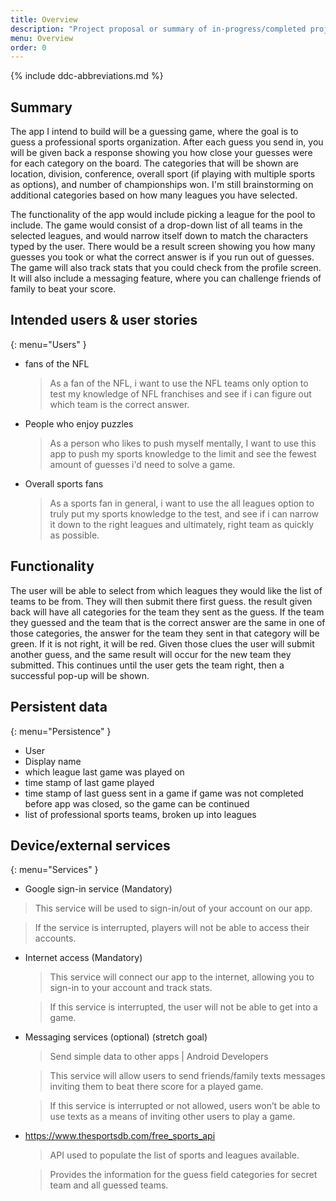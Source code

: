 ```yaml
---
title: Overview
description: "Project proposal or summary of in-progress/completed project."
menu: Overview
order: 0
---
```


{% include ddc-abbreviations.md %}

## Summary

The app I intend to build will be a guessing game, where the goal is to guess a professional sports organization. After each guess you send in, you will be given back a response showing you how close your guesses were for each category on the board. The categories that will be shown are location, division, conference, overall sport (if playing with multiple sports as options), and number of championships won. I'm still brainstorming on additional categories based on how many leagues you have selected. 

The functionality of the app would include picking a league for the pool to include. The game would consist of a drop-down list of all teams in the selected leagues, and would narrow itself down to match the characters typed by the user. There would be a result screen showing you how many guesses you took or what the correct answer is if you run out of guesses. The game will also track stats that you could check from the profile screen. It will also include a messaging feature, where you can challenge friends of family to beat your score. 

## Intended users & user stories
{: menu="Users" }
* fans of the NFL

    > As a fan of the NFL, i want to use the NFL teams only option to test my knowledge of NFL franchises and see if i can figure out which team is the correct answer.

* People who enjoy puzzles

    > As a person who likes to push myself mentally, I want to use this app to push my sports knowledge to the limit and see the fewest amount of guesses i'd need to solve a game.
  
* Overall sports fans 

    > As a sports fan in general, i want to use the all leagues option to truly put my sports knowledge to the test, and see if i can narrow it down to the right leagues and ultimately, right team as quickly as possible.



## Functionality

The user will be able to select from which leagues they would like the list of teams to be from.
They will then submit there first guess.
the result given back will have all categories for the team they sent as the guess.
If the team they guessed and the team that is the correct answer are the same in one of those categories, the answer for the team they sent in that category will be green. If it is not right, it will be red.
Given those clues the user will submit another guess, and the same result will occur for the new team they submitted.
This continues until the user gets the team right, then a successful pop-up will be shown.

## Persistent data
{: menu="Persistence" }

  * User
  * Display name 
  * which league last game was played on 
  * time stamp of last game played 
  * time stamp of last guess sent in a game if game was not completed before app was closed, so the game can be continued 
  * list of professional sports teams, broken up into leagues 


    
## Device/external services
{: menu="Services" }

  * Google sign-in service (Mandatory)
  > This service will be used to sign-in/out of your account on our app.

  > If the service is interrupted, players will not be able to access their accounts.

  * Internet access (Mandatory)
    > This service will connect our app to the internet, allowing you to sign-in to your account and track stats.

    > If this service is interrupted, the user will not be able to get into a game.

  * Messaging services (optional) (stretch goal)
    > Send simple data to other apps  |  Android Developers

    > This service will allow users to send friends/family texts messages inviting them to beat there score for a played game.

    > If this service is interrupted or not allowed, users won’t be able to use texts as a means of inviting other users to play a game.

  * https://www.thesportsdb.com/free_sports_api
    > API used to populate the list of sports and leagues available.
  
    > Provides the information for the guess field categories for secret team and all guessed teams.   


